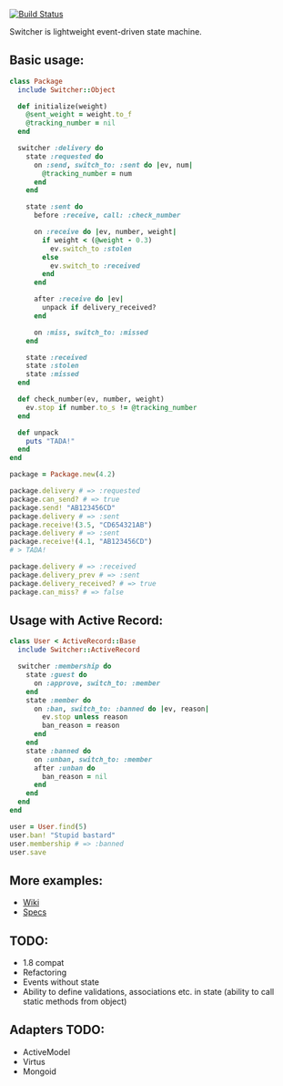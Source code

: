 [![Build Status](https://secure.travis-ci.org/Ptico/switcher.png)](http://travis-ci.org/Ptico/switcher)

Switcher is lightweight event-driven state machine.

## Basic usage:

```ruby
class Package
  include Switcher::Object

  def initialize(weight)
    @sent_weight = weight.to_f
    @tracking_number = nil
  end

  switcher :delivery do
    state :requested do
      on :send, switch_to: :sent do |ev, num|
        @tracking_number = num
      end
    end

    state :sent do
      before :receive, call: :check_number

      on :receive do |ev, number, weight|
        if weight < (@weight - 0.3)
          ev.switch_to :stolen
        else
          ev.switch_to :received
        end
      end

      after :receive do |ev|
        unpack if delivery_received?
      end

      on :miss, switch_to: :missed
    end

    state :received
    state :stolen
    state :missed
  end

  def check_number(ev, number, weight)
    ev.stop if number.to_s != @tracking_number
  end

  def unpack
    puts "TADA!"
  end
end

package = Package.new(4.2)

package.delivery # => :requested
package.can_send? # => true
package.send! "AB123456CD"
package.delivery # => :sent
package.receive!(3.5, "CD654321AB")
package.delivery # => :sent
package.receive!(4.1, "AB123456CD")
# > TADA!

package.delivery # => :received
package.delivery_prev # => :sent
package.delivery_received? # => true
package.can_miss? # => false
```

## Usage with Active Record:

```ruby
class User < ActiveRecord::Base
  include Switcher::ActiveRecord

  switcher :membership do
    state :guest do
      on :approve, switch_to: :member
    end
    state :member do
      on :ban, switch_to: :banned do |ev, reason|
        ev.stop unless reason
        ban_reason = reason
      end
    end
    state :banned do
      on :unban, switch_to: :member
      after :unban do
        ban_reason = nil
      end
    end
  end
end

user = User.find(5)
user.ban! "Stupid bastard"
user.membership # => :banned
user.save
```

## More examples:

* [Wiki](https://github.com/Ptico/switcher/wiki)
* [Specs](https://github.com/Ptico/switcher/tree/master/spec)

## TODO:

* 1.8 compat
* Refactoring
* Events without state
* Ability to define validations, associations etc. in state (ability to call static methods from object)

## Adapters TODO:

* ActiveModel
* Virtus
* Mongoid